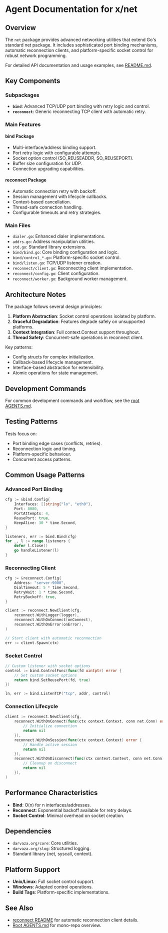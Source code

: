 # Agent Documentation for x/net

## Overview

The `net` package provides advanced networking utilities that extend Go's
standard net package. It includes sophisticated port binding mechanisms,
automatic reconnection clients, and platform-specific socket control for
robust network programming.

For detailed API documentation and usage examples, see [README.md](README.md).

## Key Components

### Subpackages

- **`bind`**: Advanced TCP/UDP port binding with retry logic and control.
- **`reconnect`**: Generic reconnecting TCP client with automatic retry.

### Main Features

#### bind Package

- Multi-interface/address binding support.
- Port retry logic with configurable attempts.
- Socket option control (SO_REUSEADDR, SO_REUSEPORT).
- Buffer size configuration for UDP.
- Connection upgrading capabilities.

#### reconnect Package

- Automatic connection retry with backoff.
- Session management with lifecycle callbacks.
- Context-based cancellation.
- Thread-safe connection handling.
- Configurable timeouts and retry strategies.

### Main Files

- `dialer.go`: Enhanced dialer implementations.
- `addrs.go`: Address manipulation utilities.
- `std.go`: Standard library extensions.
- `bind/bind.go`: Core binding configuration and logic.
- `bind/control_*.go`: Platform-specific socket control.
- `bind/listen.go`: TCP/UDP listener creation.
- `reconnect/client.go`: Reconnecting client implementation.
- `reconnect/config.go`: Client configuration.
- `reconnect/worker.go`: Background worker management.

## Architecture Notes

The package follows several design principles:

1. **Platform Abstraction**: Socket control operations isolated by platform.
2. **Graceful Degradation**: Features degrade safely on unsupported platforms.
3. **Context Integration**: Full context.Context support throughout.
4. **Thread Safety**: Concurrent-safe operations in reconnect client.

Key patterns:

- Config structs for complex initialization.
- Callback-based lifecycle management.
- Interface-based abstraction for extensibility.
- Atomic operations for state management.

## Development Commands

For common development commands and workflow, see the
[root AGENTS.md](../AGENTS.md).

## Testing Patterns

Tests focus on:

- Port binding edge cases (conflicts, retries).
- Reconnection logic and timing.
- Platform-specific behaviour.
- Concurrent access patterns.

## Common Usage Patterns

### Advanced Port Binding

```go
cfg := &bind.Config{
    Interfaces: []string{"lo", "eth0"},
    Port: 8080,
    PortAttempts: 4,
    ReusePort: true,
    KeepAlive: 30 * time.Second,
}

listeners, err := bind.Bind(cfg)
for _, l := range listeners {
    defer l.Close()
    go handleListener(l)
}
```

### Reconnecting Client

```go
cfg := &reconnect.Config{
    Address: "server:9000",
    DialTimeout: 5 * time.Second,
    RetryWait: 1 * time.Second,
    RetryBackoff: true,
}

client := reconnect.NewClient(cfg,
    reconnect.WithLogger(logger),
    reconnect.WithOnConnect(onConnect),
    reconnect.WithOnError(onError),
)

// Start client with automatic reconnection
err := client.Spawn(ctx)
```

### Socket Control

```go
// Custom listener with socket options
control := bind.ControlFunc(func(fd uintptr) error {
    // Set custom socket options
    return bind.SetReusePort(fd, true)
})

ln, err := bind.ListenTCP("tcp", addr, control)
```

### Connection Lifecycle

```go
client := reconnect.NewClient(cfg,
    reconnect.WithOnConnect(func(ctx context.Context, conn net.Conn) error {
        // Initialize connection
        return nil
    }),
    reconnect.WithOnSession(func(ctx context.Context) error {
        // Handle active session
        return nil
    }),
    reconnect.WithOnDisconnect(func(ctx context.Context, conn net.Conn) error {
        // Cleanup on disconnect
        return nil
    }),
)
```

## Performance Characteristics

- **Bind**: O(n) for n interfaces/addresses.
- **Reconnect**: Exponential backoff available for retry delays.
- **Socket Control**: Minimal overhead on socket creation.

## Dependencies

- `darvaza.org/core`: Core utilities.
- `darvaza.org/slog`: Structured logging.
- Standard library (net, syscall, context).

## Platform Support

- **Unix/Linux**: Full socket control support.
- **Windows**: Adapted control operations.
- **Build Tags**: Platform-specific implementations.

## See Also

- [reconnect README](reconnect/README.md) for automatic reconnection client
  details.
- [Root AGENTS.md](../AGENTS.md) for mono-repo overview.
